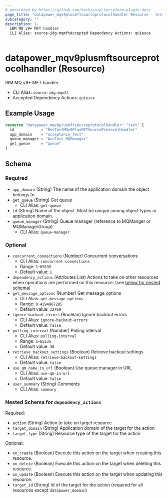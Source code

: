 ```yaml
---
# generated by https://github.com/hashicorp/terraform-plugin-docs
page_title: "datapower_mqv9plusmftsourceprotocolhandler Resource - terraform-provider-datapower"
subcategory: ""
description: |-
  IBM MQ v9+ MFT handler
  CLI Alias: source-idg-mqmftAccepted Dependency Actions: quiesce
---
```


# datapower_mqv9plusmftsourceprotocolhandler (Resource)

IBM MQ v9+ MFT handler
  - CLI Alias: `source-idg-mqmft`
  - Accepted Dependency Actions: `quiesce`

## Example Usage

```terraform
resource "datapower_mqv9plusmftsourceprotocolhandler" "test" {
  id            = "ResTestMQv9PlusMFTSourceProtocolHandler"
  app_domain    = "acceptance_test"
  queue_manager = "AccTest_MQManager"
  get_queue     = "queue"
}
```

<!-- schema generated by tfplugindocs -->
## Schema

### Required

- `app_domain` (String) The name of the application domain the object belongs to
- `get_queue` (String) Get queue
  - CLI Alias: `get-queue`
- `id` (String) Name of the object. Must be unique among object types in application domain.
- `queue_manager` (String) Queue manager (reference to MQManger or MQManagerGroup)
  - CLI Alias: `queue-manager`

### Optional

- `concurrent_connections` (Number) Concurrent conversations
  - CLI Alias: `concurrent-connections`
  - Range: `1`-`65535`
  - Default value: `1`
- `dependency_actions` (Attributes List) Actions to take on other resources when operations are performed on this resource. (see [below for nested schema](#nestedatt--dependency_actions))
- `get_message_options` (Number) Get message options
  - CLI Alias: `get-message-options`
  - Range: `0`-`4294967295`
  - Default value: `32769`
- `ignore_backout_errors` (Boolean) Ignore backout errors
  - CLI Alias: `ignore-backout-errors`
  - Default value: `false`
- `polling_interval` (Number) Polling interval
  - CLI Alias: `polling-interval`
  - Range: `1`-`65535`
  - Default value: `30`
- `retrieve_backout_settings` (Boolean) Retrieve backout settings
  - CLI Alias: `retrieve-backout-settings`
  - Default value: `false`
- `use_qm_name_in_url` (Boolean) Use queue manager in URL
  - CLI Alias: `use-qm-in-url`
  - Default value: `false`
- `user_summary` (String) Comments
  - CLI Alias: `summary`

<a id="nestedatt--dependency_actions"></a>
### Nested Schema for `dependency_actions`

Required:

- `action` (String) Action to take on target resource
- `target_domain` (String) Application domain of the target for the action
- `target_type` (String) Resource type of the target for the action

Optional:

- `on_create` (Boolean) Execute this action on the target when creating this resource.
- `on_delete` (Boolean) Execute this action on the target when deleting this resource.
- `on_update` (Boolean) Execute this action on the target when updating this resource.
- `target_id` (String) Id of the target for the action (required for all resources except `datapower_domain`)
